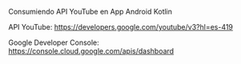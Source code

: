 Consumiendo API YouTube en App Android Kotlin

API YouTube: https://developers.google.com/youtube/v3?hl=es-419

Google Developer Console: https://console.cloud.google.com/apis/dashboard
